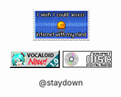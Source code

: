<p align="center">
  <img src="https://github.com/lucmayor/lucmayor/blob/main/Mental Wi-Fi by prosaix.gif" />
</p>
<p align="center">
  <img src="https://github.com/lucmayor/lucmayor/blob/main/vocaloid.png" />
  <img src="https://github.com/lucmayor/lucmayor/blob/main/misc-cdda.png" />
</p>
<p align=center>@staydown</p>
